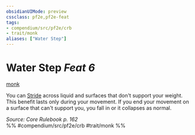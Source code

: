 ```yaml
---
obsidianUIMode: preview
cssclass: pf2e,pf2e-feat
tags:
- compendium/src/pf2e/crb
- trait/monk
aliases: ["Water Step"]
---
```

# Water Step  *Feat 6*  
[monk](../../rules/traits/monk.md)  


You can [Stride](../../rules/actions/stride.md) across liquid and surfaces that don't support your weight. This benefit lasts only during your movement. If you end your movement on a surface that can't support you, you fall in or it collapses as normal.

*Source: Core Rulebook p. 162*  
%% #compendium/src/pf2e/crb #trait/monk %%